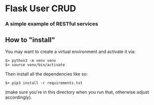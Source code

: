 # Flask User CRUD

### A simple example of RESTful services

## How to "install"

You may want to create a virtual environment and activate it via:

```
$> python3 -m venv venv
$> source venv/bin/activate
```

Then install all the dependencies like so:

`$> pip3 install -r requirements.txt`

(make sure you're in this directory when you run that, otherwise adjust accordingly).

